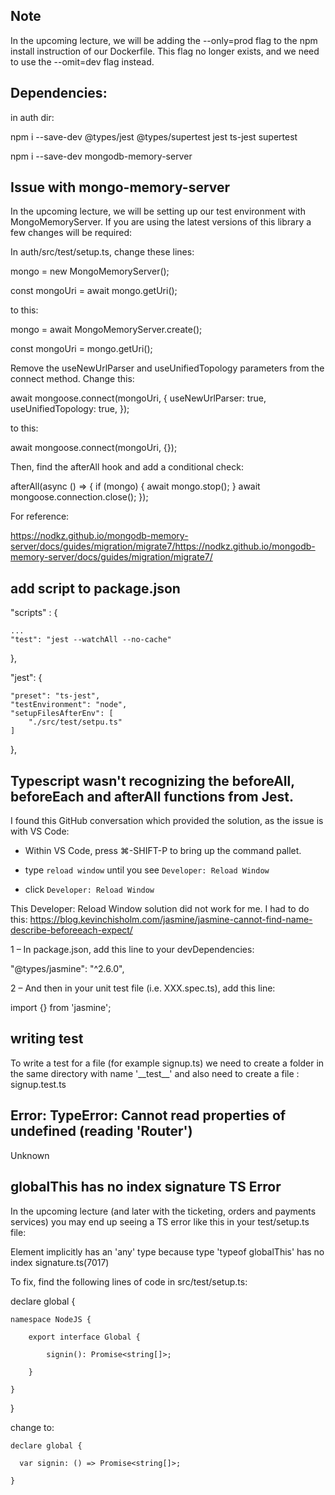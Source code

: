 ## Note

In the upcoming lecture, we will be adding the --only=prod flag to the npm
install instruction of our Dockerfile. This flag no longer exists, and we need
to use the --omit=dev flag instead.

## Dependencies:

in auth dir:

npm i --save-dev @types/jest @types/supertest jest ts-jest supertest

npm i --save-dev mongodb-memory-server

## Issue with mongo-memory-server

In the upcoming lecture, we will be setting up our test environment with
MongoMemoryServer. If you are using the latest versions of this library a few
changes will be required:

In auth/src/test/setup.ts, change these lines:

mongo = new MongoMemoryServer();

const mongoUri = await mongo.getUri();

to this:

mongo = await MongoMemoryServer.create();

const mongoUri = mongo.getUri();

Remove the useNewUrlParser and useUnifiedTopology parameters from the connect
method. Change this:

await mongoose.connect(mongoUri, { useNewUrlParser: true, useUnifiedTopology:
true, });

to this:

await mongoose.connect(mongoUri, {});

Then, find the afterAll hook and add a conditional check:

afterAll(async () => { if (mongo) { await mongo.stop(); } await
mongoose.connection.close(); });

For reference:

https://nodkz.github.io/mongodb-memory-server/docs/guides/migration/migrate7/https://nodkz.github.io/mongodb-memory-server/docs/guides/migration/migrate7/

## add script to package.json

"scripts" : {

    ...
    "test": "jest --watchAll --no-cache"

},

"jest": {

    "preset": "ts-jest",
    "testEnvironment": "node",
    "setupFilesAfterEnv": [
        "./src/test/setpu.ts"
    ]

},

## Typescript wasn't recognizing the beforeAll, beforeEach and afterAll functions from Jest.

I found this GitHub conversation which provided the solution, as the issue is
with VS Code:

- Within VS Code, press ⌘-SHIFT-P to bring up the command pallet.

- type `reload window` until you see `Developer: Reload Window`

- click `Developer: Reload Window`

This Developer: Reload Window solution did not work for me. I had to do this:
https://blog.kevinchisholm.com/jasmine/jasmine-cannot-find-name-describe-beforeeach-expect/

1 – In package.json, add this line to your devDependencies:

"@types/jasmine": "^2.6.0",

2 – And then in your unit test file (i.e. XXX.spec.ts), add this line:

import {} from 'jasmine';

## writing test

To write a test for a file (for example signup.ts) we need to create a folder in
the same directory with name '\_\_test\_\_' and also need to create a file :
signup.test.ts

## Error: TypeError: Cannot read properties of undefined (reading 'Router')

Unknown

## globalThis has no index signature TS Error

In the upcoming lecture (and later with the ticketing, orders and payments
services) you may end up seeing a TS error like this in your test/setup.ts file:

Element implicitly has an 'any' type because type 'typeof globalThis' has no
index signature.ts(7017)

To fix, find the following lines of code in src/test/setup.ts:

declare global {

    namespace NodeJS {

        export interface Global {

            signin(): Promise<string[]>;

        }

    }

}

change to:

    declare global {

      var signin: () => Promise<string[]>;

    }
